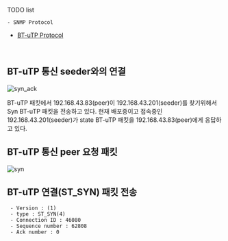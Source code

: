 
TODO list
```
- SNMP Protocol

```

- [BT-uTP Protocol](http://www.bittorrent.org/beps/bep_0029.html)
</br>

BT-uTP 통신 seeder와의 연결
---  
![syn_ack](https://user-images.githubusercontent.com/15623089/45482545-5dfc0480-b789-11e8-87ce-b335925c3d28.png)

 BT-uTP 패킷에서 192.168.43.83(peer)이 192.168.43.201(seeder)를 찾기위해서 Syn BT-uTP 패킷을 전송하고 있다.
 현재 배포중이고 접속중인 192.168.43.201(seeder)가 state BT-uTP 패킷을 192.168.43.83(peer)에게 응답하고 있다.  


BT-uTP 통신 peer 요청 패킷
---  
![syn](https://user-images.githubusercontent.com/15623089/45484080-ef6d7580-b78d-11e8-8cf7-f71769e88e31.png)  
  
  
BT-uTP 연결(ST_SYN) 패킷 전송
---  
  
```
 - Version : (1)
 - type : ST_SYN(4)
 - Connection ID : 46080
 - Sequence number : 62808
 - Ack number : 0
```
